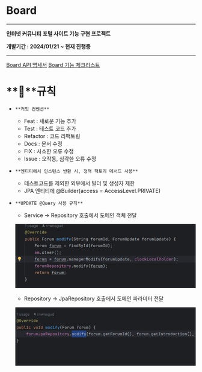 # Board

---

**인터넷 커뮤니티 포털 사이트 기능 구현 프로젝트**

**개발기간 : 2024/01/21 ~ 현재 진행중**

---

[Board API 명세서](https://thundering-vulture-ff9.notion.site/Board-b3768219329e43d78ac304eef4d3a71a)
[Board 기능 체크리스트](https://thundering-vulture-ff9.notion.site/Board-e0896265eb8f41c29775f8b418d2e9fb?pvs=4)

# **📝**규칙

- `**커밋 컨벤션**`
    - Feat : 새로운 기능 추가
    - Test :  테스트 코드 추가
    - Refactor : 코드 리팩토링
    - Docs : 문서 수정
    - FIX : 사소한 오류 수정
    - Issue : 오작동, 심각한 오류 수정

- `**엔티티에서 인스턴스 반환 시, 정적 팩토리 메서드 사용**`
    - 테스트코드를 제외한 외부에서 빌더 및 생성자 제한
    - JPA 엔티티에 @Builder(access = AccessLevel.PRIVATE)
    
- `**UPDATE @Query 사용 규칙**`
    - Service → Repository 호출에서 도메인 객체 전달
    
    ![serviceToRepository](mdPicture/serviceToRepository.png)
    
    - Repository → JpaRepository 호출에서 도메인 파라미터 전달
    
    ![repositoryToJpa](mdPicture/repositoryToJpa.png)